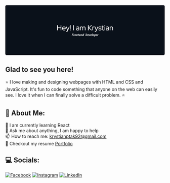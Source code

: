 <img src="guthub_header.png" alt="alt">

## Glad to see you here!   
⭐ I love making and designing webpages with HTML and CSS and JavaScript. It's fun to code something that anyone on the web can easily see. I love it when I can finally solve a difficult problem. ⭐

## 💫 About Me:
🔭  I am currently learning React<br>💬  Ask me about anything, I am happy to help<br>📫 How to reach me: krystianptak92@gmail.com<br>📝  Checkout my resume <a href="https://www.krystianptak.pl/" target="_blank">Portfolio</a>

## 💻 Socials:
[![Facebook](https://img.shields.io/badge/Facebook-%231877F2.svg?logo=Facebook&logoColor=white)](https://www.facebook.com/profile.php?id=100009847398707) [![Instagram](https://img.shields.io/badge/Instagram-%23E4405F.svg?logo=Instagram&logoColor=white)](https://www.instagram.com/bycwpodrozy/) [![LinkedIn](https://img.shields.io/badge/LinkedIn-%230077B5.svg?logo=linkedin&logoColor=white)](https://www.linkedin.com/in/krystian-ptak-1b9a06287/) 


